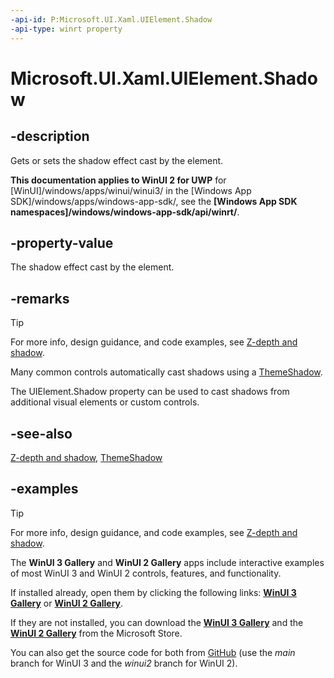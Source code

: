 ```yaml
---
-api-id: P:Microsoft.UI.Xaml.UIElement.Shadow
-api-type: winrt property
---
```


<!-- Property syntax.
public Shadow Shadow { get;  set; }
-->

# Microsoft.UI.Xaml.UIElement.Shadow

## -description

Gets or sets the shadow effect cast by the element.

**This documentation applies to WinUI 2 for UWP** for [WinUI]/windows/apps/winui/winui3/ in the [Windows App SDK]/windows/apps/windows-app-sdk/, see the **[Windows App SDK namespaces]/windows/windows-app-sdk/api/winrt/**.

## -property-value

The shadow effect cast by the element.

## -remarks

> [!TIP]
> For more info, design guidance, and code examples, see [Z-depth and shadow](/windows/apps/design/layout/depth-shadow).

Many common controls automatically cast shadows using a [ThemeShadow](../microsoft.ui.xaml.media/themeshadow.md). 

The UIElement.Shadow property can be used to cast shadows from additional visual elements or custom controls.

## -see-also

[Z-depth and shadow](/windows/apps/design/layout/depth-shadow), [ThemeShadow](../microsoft.ui.xaml.media/themeshadow.md)

## -examples

> [!TIP]
> For more info, design guidance, and code examples, see [Z-depth and shadow](/windows/apps/design/layout/depth-shadow).
>
> The **WinUI 3 Gallery** and **WinUI 2 Gallery** apps include interactive examples of most WinUI 3 and WinUI 2 controls, features, and functionality.
>
> If installed already, open them by clicking the following links: [**WinUI 3 Gallery**](winui3gallery:) or [**WinUI 2 Gallery**](winui2gallery:).
>
> If they are not installed, you can download the [**WinUI 3 Gallery**](https://www.microsoft.com/store/productId/9P3JFPWWDZRC) and the [**WinUI 2 Gallery**](https://www.microsoft.com/store/productId/9MSVH128X2ZT) from the Microsoft Store.
>
> You can also get the source code for both from [GitHub](https://github.com/Microsoft/WinUI-Gallery) (use the *main* branch for WinUI 3 and the *winui2* branch for WinUI 2).
